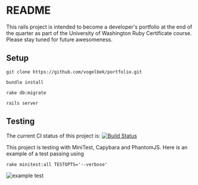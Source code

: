 # README
This rails project is intended to become a developer's portfolio at the end of the quarter as part of the University of Washington Ruby Certificate course. Please stay tuned for future awesomeness.

## Setup

`git clone https://github.com/vogelbek/portfolio.git`

`bundle install`

`rake db:migrate`

`rails server`

## Testing

The current CI status of this project is:
[![Build Status](https://travis-ci.org/vogelbek/portfolio.png?branch=master)](https://travis-ci.org/vogelbek/portfolio)

This project is testing with MiniTest, Capybara and PhantomJS. Here is an example of a test passing using

`rake minitest:all TESTOPTS='--verbose'`

![example test](https://raw2.github.com/vogelbek/portfolio/master/public/MiniTest%20specs%20passing.jpg)
